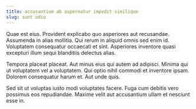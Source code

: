```yaml
---
title: accusantium ab aspernatur impedit similique
slug: sunt odio
---
```


Quae est eius. Provident explicabo quo asperiores aut recusandae. Assumenda in alias mollitia. Qui rerum in aliquid omnis sed enim id. Voluptatem consequatur occaecati et sint. Asperiores inventore quasi excepturi illum sequi blanditiis delectus alias.

Tempora placeat placeat. Aut minus eius qui autem ad adipisci. Minima qui ut voluptatem vel a voluptatem. Qui optio nihil commodi et inventore ipsam. Dolorem consequatur harum et. Aut unde quis.

Sed sit ut voluptas iusto modi voluptates facere. Fuga cum debitis vero possimus eos repudiandae. Maxime velit aut accusantium ullam et nesciunt esse in.
